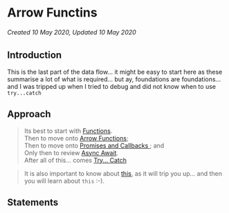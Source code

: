 # Arrow Functins

###### Created 10 May 2020, Updated 10 May 2020

## Introduction

This is the last part of the data flow... it might be easy to start here as these summarise a lot of what is required... but ay, foundations are foundations... and I was tripped up when I tried to debug and did not know when to use `try...catch`

## Approach

> Its best to start with [Functions](/code/functions).  
> Then to move onto [Arrow Functions](/code/arrowfunctions);  
> Then to move onto [Promises and Callbacks ](/code/promisescallbacks); and  
> Only then to review [Async Await](/code/asyncetc).  
> After all of this... comes [Try... Catch](/code/trycatch)

> It is also important to know about [this](/code/this), as it will trip you up... and then you will learn about `this` :-).

## Statements
